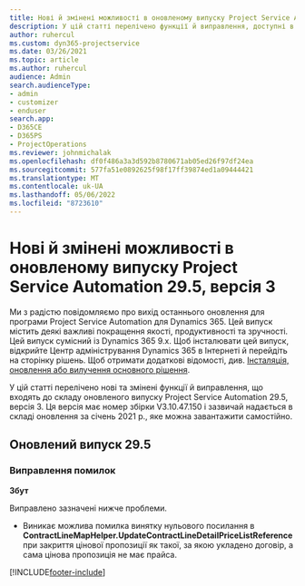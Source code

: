 ```yaml
---
title: Нові й змінені можливості в оновленому випуску Project Service Automation 29.5, виправлення, версія 3
description: У цій статті перелічено функції й виправлення, доступні в оновленому випуску Project Service Automation 29.5, виправлення, версія 3.
author: ruhercul
ms.custom: dyn365-projectservice
ms.date: 03/26/2021
ms.topic: article
ms.author: ruhercul
audience: Admin
search.audienceType:
- admin
- customizer
- enduser
search.app:
- D365CE
- D365PS
- ProjectOperations
ms.reviewer: johnmichalak
ms.openlocfilehash: df0f486a3a3d592b8780671ab05ed26f97df24ea
ms.sourcegitcommit: 577fa51e0892625f98f17ff39874ed1a09444421
ms.translationtype: MT
ms.contentlocale: uk-UA
ms.lasthandoff: 05/06/2022
ms.locfileid: "8723610"
---
```

# <a name="whats-new-or-changed-in-project-service-automation-update-release-295-v3"></a>Нові й змінені можливості в оновленому випуску Project Service Automation 29.5, версія 3

Ми з радістю повідомляємо про вихід останнього оновлення для програми Project Service Automation для Dynamics 365. Цей випуск містить деякі важливі покращення якості, продуктивності та зручності. Цей випуск сумісний із Dynamics 365 9.x. Щоб інсталювати цей випуск, відкрийте Центр адміністрування Dynamics 365 в Інтернеті й перейдіть на сторінку рішень. Щоб отримати додаткові відомості, див. [Інсталяція, оновлення або вилучення основного рішення](/power-platform/admin/install-remove-preferred-solution).

У цій статті перелічено нові та змінені функції й виправлення, що входять до складу оновленого випуску Project Service Automation 29.5, версія 3. Ця версія має номер збірки V3.10.47.150 і зазвичай надається в складі оновлення за січень 2021 р., яке можна завантажити самостійно.

## <a name="update-release-295"></a>Оновлений випуск 29.5

### <a name="bug-fixes"></a>Виправлення помилок


**Збут**

Виправлено зазначені нижче проблеми.

- Виникає можлива помилка винятку нульового посилання в **ContractLineMapHelper.UpdateContractLineDetailPriceListReference** при закриття цінової пропозиції як такої, за якою укладено договір, а сама цінова пропозиція не має прайса.


[!INCLUDE[footer-include](../includes/footer-banner.md)]

